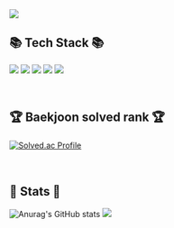 <img src="https://capsule-render.vercel.app/api?type=Slice&color=8A2BE2&height=180&section=header&text=Chiwang%20Github!&fontSize=36"/>

## 📚 Tech Stack 📚
<img src="https://img.shields.io/badge/Python-3776AB?style=flat&logo=Python&logoColor=white"/></a>
<img src="https://img.shields.io/badge/Java-007396?style=flat&logo=Java&logoColor=white" />
<img src="https://img.shields.io/badge/JavaScript-F7DF1E?style=flat&logo=JavaScript&logoColor=white" />
<img src="https://img.shields.io/badge/CSS3-1572B6?style=flat&logo=CSS3&logoColor=white" />
<img src="https://img.shields.io/badge/HTML5-E34F26?style=flat&logo=HTML5&logoColor=white"/></a>

<br/>

## <p>🏆 Baekjoon solved rank 🏆</p>
[![Solved.ac Profile](http://mazassumnida.wtf/api/v2/generate_badge?boj=chris2769)](https://solved.ac/chris2769)

<br/>

## 🎨 Stats 🎨
![Anurag's GitHub stats](https://github-readme-stats.vercel.app/api?username=noxknow&show_icons=true&theme=kacho_ga)
<img src="https://github-readme-stats.vercel.app/api/top-langs/?username=noxknow&layout=compact&theme=kacho_ga">
